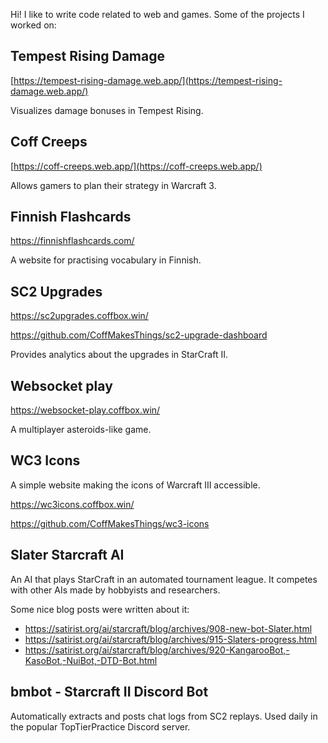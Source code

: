 Hi! I like to write code related to web and games. Some of the projects I worked on:

## Tempest Rising Damage

[https://tempest-rising-damage.web.app/](https://tempest-rising-damage.web.app/)

Visualizes damage bonuses in Tempest Rising.

## Coff Creeps

[https://coff-creeps.web.app/](https://coff-creeps.web.app/)

Allows gamers to plan their strategy in Warcraft 3.

## Finnish Flashcards

https://finnishflashcards.com/

A website for practising vocabulary in Finnish.

## SC2 Upgrades

https://sc2upgrades.coffbox.win/

https://github.com/CoffMakesThings/sc2-upgrade-dashboard

Provides analytics about the upgrades in StarCraft II.

## Websocket play

https://websocket-play.coffbox.win/

A multiplayer asteroids-like game.

## WC3 Icons

A simple website making the icons of Warcraft III accessible.

https://wc3icons.coffbox.win/

https://github.com/CoffMakesThings/wc3-icons

## Slater Starcraft AI

An AI that plays StarCraft in an automated tournament league. It competes with other AIs made by hobbyists and researchers.

Some nice blog posts were written about it:

- https://satirist.org/ai/starcraft/blog/archives/908-new-bot-Slater.html
- https://satirist.org/ai/starcraft/blog/archives/915-Slaters-progress.html
- https://satirist.org/ai/starcraft/blog/archives/920-KangarooBot,-KasoBot,-NuiBot,-DTD-Bot.html

## bmbot - Starcraft II Discord Bot

Automatically extracts and posts chat logs from SC2 replays. Used daily in the popular TopTierPractice Discord server.
